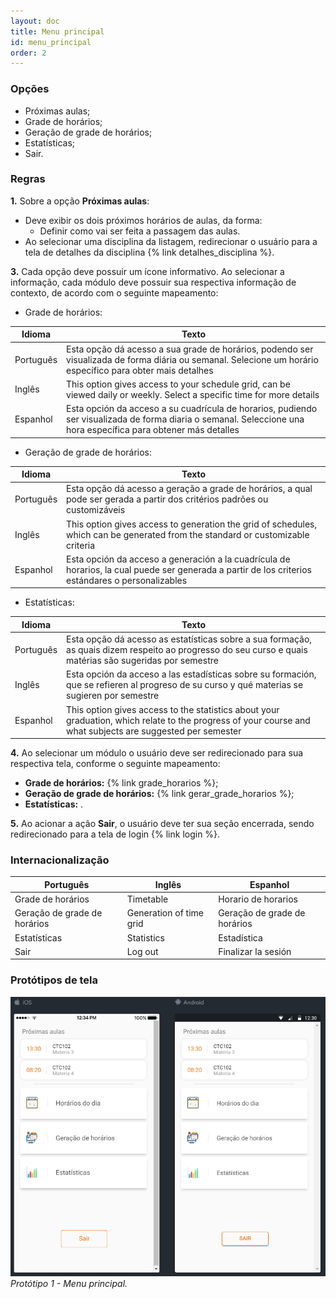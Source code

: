 ```yaml
---
layout: doc
title: Menu principal
id: menu_principal
order: 2
---
```


### Opções

- Próximas aulas;
- Grade de horários;
- Geração de grade de horários;
- Estatísticas;
- Sair.

### Regras

**1.** Sobre a opção **Próximas aulas**:

- Deve exibir os dois próximos horários de aulas, da forma:
	- Definir como vai ser feita a passagem das aulas.
- Ao selecionar uma disciplina da listagem, redirecionar o usuário para a tela de detalhes da disciplina {% link detalhes_disciplina %}.

**3.** Cada opção deve possuir um ícone informativo. Ao selecionar a informação, cada módulo deve possuir sua respectiva informação de contexto, de acordo com o seguinte mapeamento:

- Grade de horários:

| Idioma    | Texto |
| --------- | ----- |
| Português | Esta opção dá acesso a sua grade de horários, podendo ser visualizada de forma diária ou semanal. Selecione um horário específico para obter mais detalhes |
| Inglês    | This option gives access to your schedule grid, can be viewed daily or weekly. Select a specific time for more details |
| Espanhol  | Esta opción da acceso a su cuadrícula de horarios, pudiendo ser visualizada de forma diaria o semanal. Seleccione una hora específica para obtener más detalles |

- Geração de grade de horários:

| Idioma    | Texto |
| --------- | ----- |
| Português | Esta opção dá acesso a geração a grade de horários, a qual pode ser gerada a partir dos critérios padrões ou customizáveis  |
| Inglês    | This option gives access to generation the grid of schedules, which can be generated from the standard or customizable criteria |
| Espanhol  | Esta opción da acceso a generación a la cuadrícula de horarios, la cual puede ser generada a partir de los criterios estándares o personalizables |

- Estatísticas:

| Idioma    | Texto |
| --------- | ----- |
| Português | Esta opção dá acesso as estatísticas sobre a sua formação, as quais dizem respeito ao progresso do seu curso e quais matérias são sugeridas por semestre |
| Inglês    | Esta opción da acceso a las estadísticas sobre su formación, que se refieren al progreso de su curso y qué materias se sugieren por semestre |
| Espanhol  | This option gives access to the statistics about your graduation, which relate to the progress of your course and what subjects are suggested per semester |

**4.** Ao selecionar um módulo o usuário deve ser redirecionado para sua respectiva tela, conforme o seguinte mapeamento:

- **Grade de horários:** {% link grade_horarios %};
- **Geração de grade de horários:** {% link gerar_grade_horarios %};
- **Estatísticas:** . 

**5.** Ao acionar a ação **Sair**, o usuário deve ter sua seção encerrada, sendo redirecionado para a tela de login {% link login %}.

### Internacionalização

| Português                    | Inglês                  | Espanhol                     |
| ---------------------------- | ----------------------- | ---------------------------- |
| Grade de horários            | Timetable               | Horario de horarios          |
| Geração de grade de horários | Generation of time grid | Geração de grade de horários |
| Estatísticas                 | Statistics              | Estadística                  |
| Sair                         | Log out                 | Finalizar la sesión          |

### Protótipos de tela

![Horário semanal.](img/main.PNG "Protótipo 1 - Menu principal.") *Protótipo 1 - Menu principal.*

